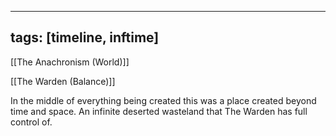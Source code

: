 
---
tags: [timeline, inftime]
---

[[The Anachronism (World)]]

[[The Warden (Balance)]] 





<span 
	  class='ob-timelines' 
	  data-date='15' 
	  data-title='The Anachronism Origin' 
	  data-class='orange' 
	  data-img = 'Base Info Folder/Images/The Anachronism/The_Anachronism.jpg' 
	  data-type='range' 
	  data-end='15'> 
	In the middle of everything being created this was a place created beyond time and space. An infinite deserted wasteland that The Warden has full control of.
</span>
